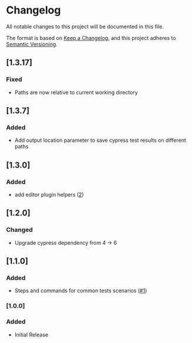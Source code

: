 # Changelog
All notable changes to this project will be documented in this file.

The format is based on [Keep a Changelog](https://keepachangelog.com/en/1.0.0/),
and this project adheres to [Semantic Versioning](https://semver.org/spec/v2.0.0.html).

## [1.3.17]
### Fixed
- Paths are now relative to current working directory

## [1.3.7]
### Added
- Add output location parameter to save cypress test results on different paths

## [1.3.0]
### Added
- add editor plugin helpers ([2](https://github.com/scm-manager/integration-test-runner/pull/2))

## [1.2.0]
### Changed
- Upgrade cypress dependency from 4 -> 6

## [1.1.0]
### Added
- Steps and commands for common tests scenarios ([#1](https://github.com/scm-manager/integration-test-runner/pull/1))

### [1.0.0]
### Added
- Initial Release
